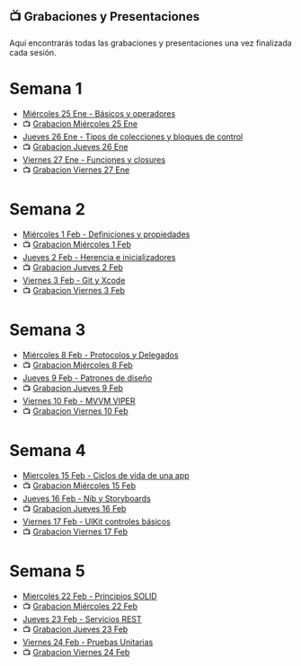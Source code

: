 ## 📺 Grabaciones y Presentaciones
Aquí encontrarás todas las grabaciones y presentaciones una vez finalizada cada sesión.

# Semana 1
- [Miércoles 25 Ene - Básicos y operadores](https://drive.google.com/file/d/13ENdCk1x4wpoKCSlakVS-DAEMuQO6F6a/view?usp=sharing)
- 📺 [Grabacion Miércoles 25 Ene](https://drive.google.com/file/d/1TnyT7_lNakQ1uwPKP9r5cCXzPiloc1oZ/view?usp=sharing)
- [Jueves 26 Ene - Tipos de colecciones y bloques de control](https://drive.google.com/file/d/156A7iCS-1OZwU7cTzWxo-TLRVCO0CaVZ/view?usp=sharing)
- 📺 [Grabacion Jueves 26 Ene](https://drive.google.com/file/d/1eDauASBDHC0vQL8ZQaWgHeqO5WuTnZXk/view?usp=sharing)
- [Viernes 27 Ene - Funciones y closures](https://drive.google.com/file/d/1tigZ2RjUqTGXOKepkCJVp_Izp00hywhb/view?usp=sharing)
- 📺 [Grabacion Viernes 27 Ene](https://drive.google.com/file/d/1Sxqfpk32EcY5KDh3PacMfw1ypxnCCrJI/view?usp=sharing)

# Semana 2
- [Miércoles 1 Feb - Definiciones y propiedades](https://drive.google.com/file/d/1XzZ2_Qv4MOSn0JbpxceqQ4NKBr8JOzxI/view?usp=sharing)
- 📺 [Grabacion Miércoles 1 Feb ](https://drive.google.com/file/d/1GvfGUACfkt_ESACzslmqic-TlSCV7ARB/view?usp=sharing)
- [Jueves 2 Feb - Herencia e inicializadores](https://drive.google.com/file/d/1I3Xdy0Ya804Zu5t6xoKFB8q4rkQ2qoHv/view?usp=sharing)
- 📺 [Grabacion Jueves 2 Feb](https://drive.google.com/file/d/150c7xCp674cCWQNjyKmGfEhu9tWYsgps/view?usp=sharing)
- [Viernes 3 Feb - Git y Xcode](https://drive.google.com/file/d/1G7TvPJ_X866XYciu8VEWin767Z6ARdW9/view?usp=sharing)
- 📺 [Grabacion Viernes 3 Feb](https://drive.google.com/file/d/1SfI3fuLF_hN-LIMG_Z1dXwt0JVCb-CIj/view?usp=sharing)

# Semana 3
- [Miércoles 8 Feb - Protocolos y Delegados](https://drive.google.com/file/d/1Gr3Ga1xmJzc-I1IeAwCEEQLyA2bMhvXD/view?usp=sharing)
- 📺 [Grabacion Miércoles 8 Feb ](https://drive.google.com/file/d/1MDfaIdWELqT3Ln_WmQ1IOXngRPyllI5_/view?usp=sharing)
- [Jueves 9 Feb - Patrones de diseño](https://drive.google.com/file/d/17DNGXvF_dUG3cw_XFRLdE73CWaCjMkf9/view?usp=sharing)
- 📺 [Grabacion Jueves 9 Feb](https://drive.google.com/file/d/1Od4ljBpscxT1BUG2gpF8rpCqzWuKL-WY/view?usp=sharing)
- [Viernes 10 Feb - MVVM VIPER](https://drive.google.com/file/d/1IxTh62GaB3iKe3FwkGFfM18k1wig-6pS/view?usp=sharing)
- 📺 [Grabacion Viernes 10 Feb](https://drive.google.com/file/d/1UXiIGmZmN3eASSRbUCa6RLJ1-qBc2K4z/view?usp=sharing)

# Semana 4
- [Miercoles 15 Feb - Ciclos de vida de una app](https://drive.google.com/file/d/1IRPREfsHO1H3hGlMWYa-jzGPylKw2Rva/view?usp=sharing)
- 📺 [Grabacion Miércoles 15 Feb](https://drive.google.com/file/d/1bRUc_1fQbLxCSbHNXfJEuQ8KnKL-sytb/view?usp=sharing)
- [Jueves 16 Feb - Nib y Storyboards](https://drive.google.com/file/d/1V_nx7YkrU81qG5xI8k6cQg_i5mOqHteC/view?usp=sharing)
- 📺 [Grabacion Jueves 16 Feb](https://drive.google.com/file/d/1bq2y6D-hxLCOgGkiba6BcjAqBxzPFlAL/view?usp=sharing)
- [Viernes 17 Feb - UlKit controles básicos](https://drive.google.com/file/d/1FVLhDfBTxAx-WN5WfvWWtSlY6FFt4HUC/view?usp=sharing)
- 📺 [Grabacion Viernes 17 Feb](https://drive.google.com/file/d/1b-60k4yP74nHrmswXqYQObVv2oRCDe3o/view?usp=sharing)

# Semana 5
- [Miercoles 22 Feb - Principios SOLID](https://drive.google.com/file/d/1I0nrzUQ03X-ZXLfWTAYq4Y4UvfNE8n21/view?usp=sharing)
- 📺 [Grabacion Miércoles 22 Feb](https://drive.google.com/file/d/1ztDPbGICYYVi5Y6c95iBtuG2AIGvTeaw/view?usp=sharing)
- [Jueves 23 Feb - Servicios REST](https://drive.google.com/file/d/1osMe2_dRkZx74zezAuC4Y0bnyoa81qB5/view?usp=sharing)
- 📺 [Grabacion Jueves 23 Feb](https://drive.google.com/file/d/1sH_Bp1mFDbrkU3gb29GOQ9r5TjVxKs6V/view?usp=share_link)
- [Viernes 24 Feb - Pruebas Unitarias](https://drive.google.com/file/d/18oZHybcfBzzIpzArtApbCgSfoMtImZbY/view?usp=sharing)
- 📺 [Grabacion Viernes 24 Feb]()
